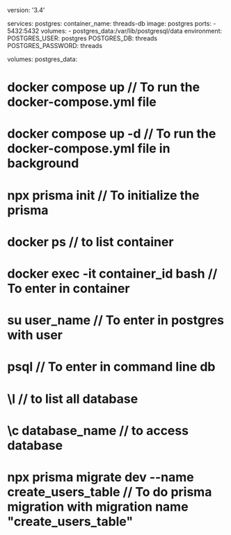 <!-- docker compose -->

version: '3.4'

services:
  postgres:
    container_name: threads-db
    image: postgres
    ports:
      - 5432:5432
    volumes:
      - postgres_data:/var/lib/postgresql/data
    environment:
      POSTGRES_USER: postgres
      POSTGRES_DB: threads
      POSTGRES_PASSWORD: threads

volumes:
  postgres_data:

# docker compose up // To run the docker-compose.yml file
# docker compose up -d // To run the docker-compose.yml file in background

# npx prisma init // To initialize the prisma

# docker ps // to list container
# docker exec -it container_id bash // To enter in container

# su user_name // To enter in postgres with user
# psql // To enter in command line db
# \l // to list all database
# \c database_name // to access database

# npx prisma migrate dev --name create_users_table // To do prisma migration with migration name "create_users_table"
